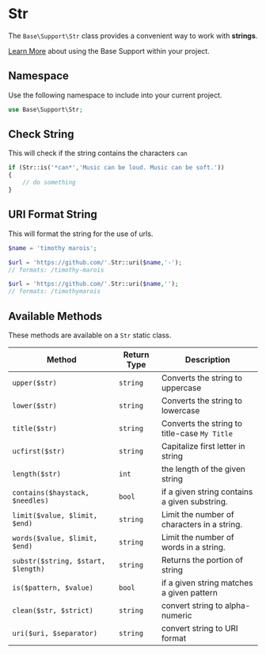 # Str

The `Base\Support\Str` class provides a convenient way to work with **strings**.

[Learn More](README.md) about using the Base Support within your project.

## Namespace

Use the following namespace to include into your current project.

```php
use Base\Support\Str;
```


## Check String

This will check if the string contains the characters `can`

```php
if (Str::is('*can*','Music can be loud. Music can be soft.'))
{
    // do something
}
```


## URI Format String

This will format the string for the use of urls.

```php
$name = 'timothy marois';

$url = 'https://github.com/'.Str::uri($name,'-');
// formats: /timothy-marois

$url = 'https://github.com/'.Str::uri($name,'');
// formats: /timothymarois
```

## Available Methods

These methods are available on a `Str` static class.

|Method                             |Return Type       |Description                          |
|---                                |---               |---                                  |
|`upper($str)`                      |`string`          | Converts the string to uppercase |
|`lower($str)`                      |`string`          | Converts the string to lowercase |
|`title($str)`                      |`string`          | Converts the string to title-case `My Title` |
|`ucfirst($str)`                    |`string`          | Capitalize first letter in string |
|`length($str)`                     |`int`             | the length of the given string |
|`contains($haystack, $needles)`    |`bool`            | if a given string contains a given substring. |
|`limit($value, $limit, $end)`      |`string`          | Limit the number of characters in a string. |
|`words($value, $limit, $end)`      |`string`          | Limit the number of words in a string. |
|`substr($string, $start, $length)` |`string`          | Returns the portion of string |
|`is($pattern, $value)`             |`bool`            | if a given string matches a given pattern |
|`clean($str, $strict)`             |`string`          | convert string to alpha-numeric |
|`uri($uri, $separator)`            |`string`          | convert string to URI format |
